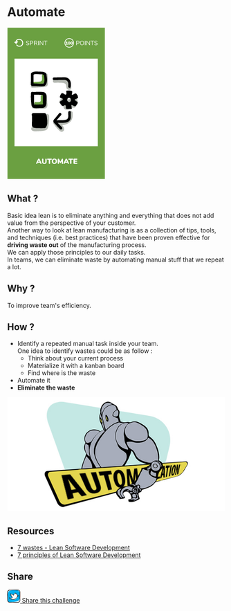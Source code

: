 # Automate
![Automate an current manual task](images/automate.png)

## What ?
Basic idea lean is to eliminate anything and everything that does not add value from the perspective of your customer.  
Another way to look at lean manufacturing is as a collection of tips, tools, and techniques (i.e. best practices) that have been proven effective for **driving waste out** of the manufacturing process.  
We can apply those principles to our daily tasks.  
In teams, we can eliminate waste by automating manual stuff that we repeat a lot. 

## Why ?
To improve team's efficiency.

## How ?
* Identify a repeated manual task inside your team.  
    One idea to identify wastes could be as follow :
    * Think about your current process
    * Materialize it with a kanban board
    * Find where is the waste
* Automate it
* **Eliminate the waste**

![Automate a current manual task](images/automate-task1.jpg)  
## Resources
* [7 wastes - Lean Software Development](https://dzone.com/articles/seven-wastes-software)
* [7 principles of Lean Software Development](https://agilevelocity.com/lean/7-principles-of-lean-software-development/)

## Share
![Share](../images/twitter.png)[ Share this challenge](https://twitter.com/home?status=I%20have%20just%20completed%20the%20Automate%20%23craft_challenges%20from%20%40agilepartner%20http://tiny.cc/bd40wy)

